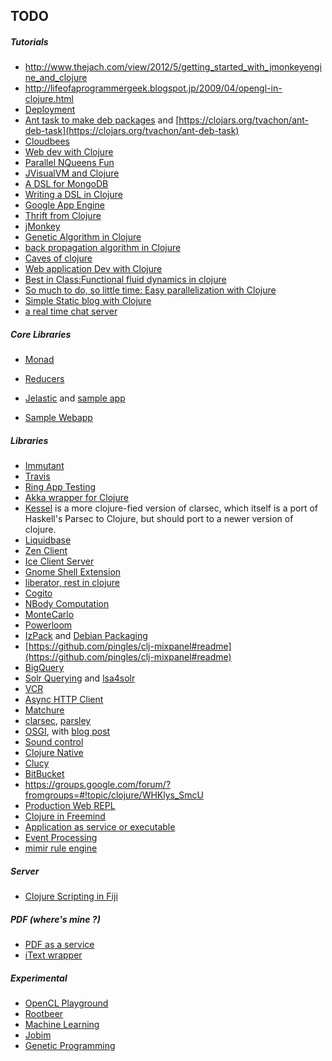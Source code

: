 ## TODO 

##### Tutorials
* http://www.thejach.com/view/2012/5/getting_started_with_jmonkeyengine_and_clojure
* http://lifeofaprogrammergeek.blogspot.jp/2009/04/opengl-in-clojure.html
* [Deployment](http://stackoverflow.com/questions/2915209/clojure-deployment)
* [Ant task to make deb packages](http://code.google.com/p/ant-deb-task/) and [https://clojars.org/tvachon/ant-deb-task](https://clojars.org/tvachon/ant-deb-task)
* [Cloudbees](http://earthly-powers.blogspot.jp/2011/10/using-lein-to-deploy-clojure-ring.html)
* [Web dev with Clojure](http://www.vijaykiran.com/2012/01/17/web-application-development-with-clojure-part-2/)
* [Parallel NQueens Fun](http://blog.mired.org/2011/03/easy-parallel-processing-in-clojure.html)
* [JVisualVM and Clojure](http://www.fatvat.co.uk/2009/05/jvisualvm-and-clojure.html)
* [A DSL for MongoDB](http://christophermaier.name/blog/2011/07/17/creating-a-query-dsl-using-clojure-and-mongodb)
* [Writing a DSL in Clojure](http://vrac.cgrand.net/DSL.pdf)
* [Google App Engine](http://www.hackers-with-attitude.com/2009/08/intertactive-programming-with-clojure.html)
* [Thrift from Clojure](http://thecomputersarewinning.com/post/simple-thrift-in-clojure/)
* [jMonkey](http://www.thejach.com/view/2012/5/getting_started_with_jmonkeyengine_and_clojure)
* [Genetic Algorithm in Clojure](http://ethanfast.com/2009/09/ga-framework/)
* [back propagation algorithm in Clojure](http://www.fatvat.co.uk/2009/06/back-propagation-algorithm-in-clojure.html)
* [Caves of clojure](http://stevelosh.com/blog/2012/07/caves-of-clojure-03-4/)
* [Web application Dev with Clojure](http://www.vijaykiran.com/2012/01/17/web-application-development-with-clojure-part-2/)
* [Best in Class:Functional fluid dynamics in clojure](http://www.bestinclass.dk/index.clj/2010/03/functional-fluid-dynamics-in-clojure.html)
* [So much to do, so little time: Easy parallelization with Clojure](http://blog.rguha.net/?p=153)
* [Simple Static blog with Clojure](http://thegeez.net/2012/03/15/static_blog_on_github_with_enlive.html)
* [a real time chat server](http://alexkehayias.tumblr.com/post/28783286946/a-simple-real-time-chat-server-using-clojure-and-aleph)

##### Core Libraries
* [Monad](https://github.com/clojure/algo.monads)
* [Reducers](http://clojure.com/blog/2012/05/08/reducers-a-library-and-model-for-collection-processing.html)

* [Jelastic](http://jelastic.com/ja/docs/clojure) and [sample app](https://github.com/cemerick/clojure-web-deploy-conj)
* [Sample Webapp](https://github.com/thurn/ackbar)

##### Libraries
* [Immutant](http://immutant.org/tutorials/installation/index.html)
* [Travis](http://about.travis-ci.org/docs/user/languages/clojure/)
* [Ring App Testing](https://github.com/xeqi/kerodon)
* [Akka wrapper for Clojure](https://github.com/gaverhae/okku)
* [Kessel](https://github.com/apgwoz/kessel) is a more clojure-fied version of clarsec, which itself is a port of Haskell's Parsec to Clojure, but should port to a newer version of clojure.
* [Liquidbase](https://github.com/kumarshantanu/clj-liquibase)
* [Zen Client](https://github.com/rcampbell/zenclient)
* [Ice Client Server](https://github.com/jblomo/iceclient)
* [Gnome Shell Extension](https://github.com/technomancy/lein-gnome)	
* [liberator, rest in clojure](https://github.com/clojure-liberator/liberator)
* [Cogito](http://liebke.github.com/cogito/)
* [NBody Computation](https://github.com/farr/Clojure-Nbody-Library)
* [MonteCarlo](https://github.com/farr/mcmc-clojure)
* [Powerloom](https://github.com/davelambert/clojure-powerloom)
* [IzPack](https://github.com/kanayo/izpack) and [Debian Packaging](https://github.com/erickg/lein-debian)
* [https://github.com/pingles/clj-mixpanel#readme](https://github.com/pingles/clj-mixpanel#readme)
* [BigQuery](https://github.com/forward/clj-bq)
* [Solr Querying](https://github.com/mattdeboard/Icarus) and [lsa4solr](https://github.com/algoriffic/lsa4solr)
* [VCR](https://github.com/fredericksgary/vcr-clj)
* [Async HTTP Client](http://neotyk.github.com/http.async.client/)
* [Matchure](https://github.com/dcolthorp/matchure)
* [clarsec](https://github.com/jasonjckn/clarsec), [parsley](https://github.com/cgrand/parsley)
* [OSGI](https://github.com/aav/clojure.osgi), with [blog post](http://paudo.posterous.com/clojure-osgi)
* [Sound control](http://opensoundcontrol.org/implementation/osc-clj-clojure-osc-library)
* [Clojure Native](https://github.com/bagucode/clj-native)
* [Clucy](https://github.com/weavejester/clucy) 
* [BitBucket](https://github.com/ohpauleez/clj-bitbucket/tree/17467d27bf0dbd3b3f39290fa66c4201d788d8b0)
* https://groups.google.com/forum/?fromgroups=#!topic/clojure/WHKlys_SmcU
* [Production Web REPL](http://java.dzone.com/articles/clojure-production-web-repl)
* [Clojure in Freemind](http://freemind.sourceforge.net/wiki/index.php/Plugins)
* [Application as service or executable](http://wrapper.tanukisoftware.com/doc/english/integrate.html#method1)
* [Event Processing](https://github.com/pingles/clj-esper)
* [mimir rule engine](https://github.com/hraberg/mimir)

##### Server
* [Clojure Scripting in Fiji](http://fiji.sc/wiki/index.php/Clojure_Scripting)

##### PDF (where's mine ?)
* [PDF as a service](https://github.com/yogthos/instant-pdf)
* [iText wrapper](https://github.com/yogthos/clj-pdf)

##### Experimental
* [OpenCL Playground](https://github.com/hraberg/sleipnir)
* [Rootbeer](https://github.com/pcpratts/rootbeer1)
* [Machine Learning](https://github.com/sids/nerchuko)
* [Jobim](https://github.com/antoniogarrote/jobim)
* [Genetic Programming](https://github.com/lspector/Clojush)

<!-- 
##### Java Libraries
* http://jericho.htmlparser.net/docs/index.html
* http://www.intensivesystems.net/tutorials/stream_proc.html
* http://im4java.sourceforge.net/
* http://www.jcuda.de/
* [Portlet](https://github.com/jave/cljportlet)
* [Kryonet](http://code.google.com/p/kryonet/) 

##### Not worth it, can't make them work
* [Clojure-tco](https://github.com/cjfrisz/clojure-tco)
* [Leiningen with Drip](https://github.com/flatland/drip/wiki/Clojure)
* [Drip a fast JVM launcher for Clojure](https://github.com/flatland/drip)
-->
